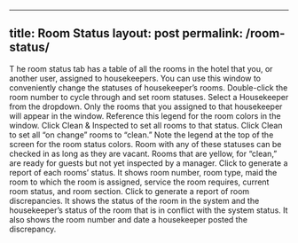 
---
title: Room Status
layout: post
permalink: /room-status/
---

T he room status tab has a table of all the rooms in the hotel that you, or another user, assigned to
housekeepers. You can use this window to conveniently change the statuses of housekeeper’s
rooms.
Double-click the room number to cycle through and set room statuses.
Select a Housekeeper from the dropdown. Only the rooms that you assigned to that
housekeeper will appear in the window.
Reference this legend for the room colors in the window. Click Clean & Inspected to set all
rooms to that status. Click Clean to set all “on change” rooms to “clean.”
Note the legend at the top of the screen for the room status colors. Room with any of these
statuses can be checked in as long as they are vacant. Rooms that are yellow, for “clean,” are
ready for guests but not yet inspected by a manager.
Click to generate a report of each rooms’ status. It shows room number, room type, maid the
room to which the room is assigned, service the room requires, current room status, and room
section.
Click to generate a report of room discrepancies. It shows the status of the room in the
system and the housekeeper’s status of the room that is in conflict with the system status. It also
shows the room number and date a housekeeper posted the discrepancy.
